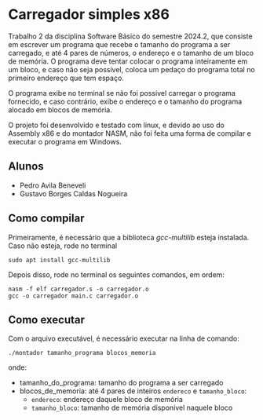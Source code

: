 # Carregador simples x86

Trabalho 2 da disciplina Software Básico do semestre 2024.2, que consiste em escrever um programa que recebe o tamanho do programa a ser carregado, e até 4 pares de números, o endereço e o tamanho de um bloco de memória. O programa deve tentar colocar o programa inteiramente em um bloco, e caso não seja possível, coloca um pedaço do programa total no primeiro endereço que tem espaço.

O programa exibe no terminal se não foi possível carregar o programa fornecido, e caso contrário, exibe o endereço e o tamanho do programa alocado em blocos de memória.

O projeto foi desenvolvido e testado com linux, e devido ao uso do Assembly x86 e do montador NASM, não foi feita uma forma de compilar e executar o programa em Windows.

## Alunos 
- Pedro Avila Beneveli
- Gustavo Borges Caldas Nogueira

## Como compilar

Primeiramente, é necessário que a biblioteca _gcc-multilib_ esteja instalada. Caso não esteja, rode no terminal
```
sudo apt install gcc-multilib
```

Depois disso, rode no terminal os seguintes comandos, em ordem:
```
nasm -f elf carregador.s -o carregador.o
gcc -o carregador main.c carregador.o
```

## Como executar

Com o arquivo executável, é necessário executar na linha de comando:
```
./montador tamanho_programa blocos_memoria
```

onde:
- tamanho_do_programa: tamanho do programa a ser carregado
- blocos_de_memoria: até 4 pares de inteiros `endereco` e `tamanho_bloco`:
    - `endereco`: endereço daquele bloco de memória
    - `tamanho_bloco`: tamanho de memória disponível naquele bloco